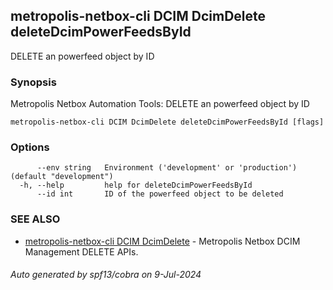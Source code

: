 ## metropolis-netbox-cli DCIM DcimDelete deleteDcimPowerFeedsById

DELETE an powerfeed object by ID

### Synopsis


Metropolis Netbox Automation Tools:
  DELETE an powerfeed object by ID

```
metropolis-netbox-cli DCIM DcimDelete deleteDcimPowerFeedsById [flags]
```

### Options

```
      --env string   Environment ('development' or 'production') (default "development")
  -h, --help         help for deleteDcimPowerFeedsById
      --id int       ID of the powerfeed object to be deleted
```

### SEE ALSO

* [metropolis-netbox-cli DCIM DcimDelete]()	 - Metropolis Netbox DCIM Management DELETE APIs.

###### Auto generated by spf13/cobra on 9-Jul-2024
